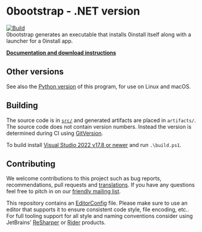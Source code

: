 # 0bootstrap - .NET version

[![Build](https://github.com/0install/0bootstrap-dotnet/workflows/Build/badge.svg)](https://github.com/0install/0bootstrap-dotnet/actions?query=workflow%3ABuild)  
0bootstrap generates an executable that installs 0install itself along with a launcher for a 0install app.

**[Documentation and download instructions](https://docs.0install.net/tools/0bootstrap/)**

## Other versions

See also the [Python version](https://github.com/0install/0bootstrap) of this program, for use on Linux and macOS.

## Building

The source code is in [`src/`](src/) and generated artifacts are placed in `artifacts/`.  
The source code does not contain version numbers. Instead the version is determined during CI using [GitVersion](https://gitversion.net/).

To build install [Visual Studio 2022 v17.8 or newer](https://www.visualstudio.com/downloads/) and run `.\build.ps1`.  

## Contributing

We welcome contributions to this project such as bug reports, recommendations, pull requests and [translations](https://www.transifex.com/eicher/0install-win/). If you have any questions feel free to pitch in on our [friendly mailing list](https://0install.net/support.html#lists).

This repository contains an [EditorConfig](http://editorconfig.org/) file. Please make sure to use an editor that supports it to ensure consistent code style, file encoding, etc.. For full tooling support for all style and naming conventions consider using JetBrains' [ReSharper](https://www.jetbrains.com/resharper/) or [Rider](https://www.jetbrains.com/rider/) products.
